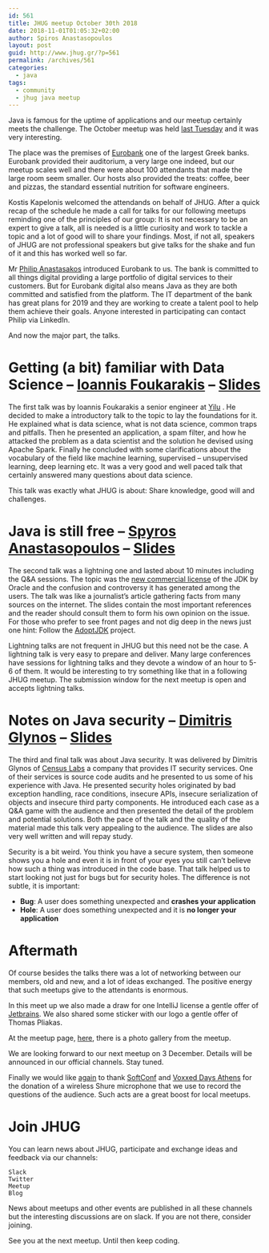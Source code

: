 ```yaml
---
id: 561
title: JHUG meetup October 30th 2018
date: 2018-11-01T01:05:32+02:00
author: Spiros Anastasopoulos
layout: post
guid: http://www.jhug.gr/?p=561
permalink: /archives/561
categories:
  - java
tags:
  - community
  - jhug java meetup
---
```

Java is famous for the uptime of applications and our meetup certainly meets the challenge. The October meetup was held [last Tuesday](https://www.meetup.com/Java-Hellenic-User-Group/) and it was very interesting.

The place was the premises of [Eurobank](https://www.eurobank.gr/el/retail) one of the largest Greek banks. Eurobank provided their auditorium, a very large one indeed, but our meetup scales well and there were about 100 attendants that made the large room seem smaller. Our hosts also provided the treats: coffee, beer and pizzas, the standard essential nutrition for software engineers.

Kostis Kapelonis welcomed the attendands on behalf of JHUG. After a quick recap of the schedule he made a call for talks for our following meetups reminding one of the principles of our group: It is not necessary to be an expert to give a talk, all is needed is a little curiosity and work to tackle a topic and a lot of good will to share your findings. Most, if not all, speakers of JHUG are not professional speakers but give talks for the shake and fun of it and this has worked well so far.

Mr [Philip Anastasakos](https://www.linkedin.com/in/philipanastasakos/) introduced Eurobank to us. The bank is committed to all things digital providing a large portfolio of digital services to their customers. But for Eurobank digital also means Java as they are both committed and satisfied from the platform. The IT department of the bank has great plans for 2019 and they are working to create a talent pool to help them achieve their goals. Anyone interested in participating can contact Philip via LinkedIn.

And now the major part, the talks.

# Getting (a bit) familiar with Data Science – [Ioannis Foukarakis](https://www.linkedin.com/in/ifoukarakis) – [Slides](https://github.com/JHUG/JHUG-General-Resources/blob/master/presentations/2018/10-October/Getting%20(a%20bit)%20familiar%20with%20Data%20Science.pdf)

The first talk was by Ioannis Foukarakis a senior engineer at [Yilu](https://yiluhub.com/) . He decided to make a introductory talk to the topic to lay the foundations for it. He explained what is data science, what is not data science, common traps and pitfalls. Then he presented an application, a spam filter, and how he attacked the problem as a data scientist and the solution he devised using Apache Spark. Finally he concluded with some clarifications about the vocabulary of the field like machine learning, supervised &#8211; unsupervised learning, deep learning etc. It was a very good and well paced talk that certainly answered many questions about data science.

This talk was exactly what JHUG is about: Share knowledge, good will and challenges.



# Java is still free &#8211; [Spyros Anastasopoulos](https://www.linkedin.com/in/anastasop/) &#8211; [Slides](https://github.com/JHUG/JHUG-General-Resources/blob/master/presentations/2018/10-October/JavaLicense.pdf)

The second talk was a lightning one and lasted about 10 minutes including the Q&A sessions. The topic was the [new commercial license](https://blogs.oracle.com/java-platform-group/oracle-jdk-releases-for-java-11-and-later) of the JDK by Oracle and the confusion and controversy it has generated among the users. The talk was like a journalist&#8217;s article gathering facts from many sources on the internet. The slides contain the most important references and the reader should consult them to form his own opinion on the issue. For those who prefer to see front pages and not dig deep in the news just one hint: Follow the [AdoptJDK](https://adoptopenjdk.net/) project.

Lightning talks are not frequent in JHUG but this need not be the case. A lightning talk is very easy to prepare and deliver. Many large conferences have sessions for lightning talks and they devote a window of an hour to 5-6 of them. It would be interesting to try something like that in a following JHUG meetup. The submission window for the next meetup is open and accepts lightning talks.

# Notes on Java security &#8211; [Dimitris Glynos](https://twitter.com/dfunc) &#8211; [Slides](https://github.com/JHUG/JHUG-General-Resources/blob/master/presentations/2018/10-October/notes-java-sec.pdf)

The third and final talk was about Java security. It was delivered by Dimitris Glynos of [Census Labs](https://census-labs.com/) a company that provides IT security services. One of their services is source code audits and he presented to us some of his experience with Java. He presented security holes originated by bad exception handling, race conditions, insecure APIs, insecure serialization of objects and insecure third party components. He introduced each case as a Q&A game with the audience and then presented the detail of the problem and potential solutions. Both the pace of the talk and the quality of the material made this talk very appealing to the audience. The slides are also very well written and will repay study.

Security is a bit weird. You think you have a secure system, then someone shows you a hole and even it is in front of your eyes you still can&#8217;t believe how such a thing was introduced in the code base. That talk helped us to start looking not just for bugs but for security holes. The difference is not subtle, it is important:

  * **Bug**: A user does something unexpected and **crashes your application**
  * **Hole**: A user does something unexpected and it is **no longer your application**



# Aftermath

Of course besides the talks there was a lot of networking between our members, old and new, and a lot of ideas exchanged. The positive energy that such meetups give to the attendants is enormous.

In this meet up we also made a draw for one IntelliJ license a gentle offer of [Jetbrains](https://www.jetbrains.com). We also shared some sticker with our logo a gentle offer of Thomas Pliakas.

At the meetup page, [here](https://www.meetup.com/Java-Hellenic-User-Group/events/255461571/), there is a photo gallery from the meetup.

We are looking forward to our next meetup on 3 December. Details will be announced in our official channels. Stay tuned.

Finally we would like [again](http://www.jhug.gr/archives/554) to thank [SoftConf](http://softconf.eu/) and [Voxxed Days Athens](https://voxxeddays.com/athens/) for the donation of a wireless Shure microphone that we use to record the questions of the audience. Such acts are a great boost for local meetups.

# Join JHUG

You can learn news about JHUG, participate and exchange ideas and feedback via our channels:

    Slack
    Twitter
    Meetup
    Blog
    

News about meetups and other events are published in all these channels but the interesting discussions are on slack. If you are not there, consider joining.

See you at the next meetup. Until then keep coding.
